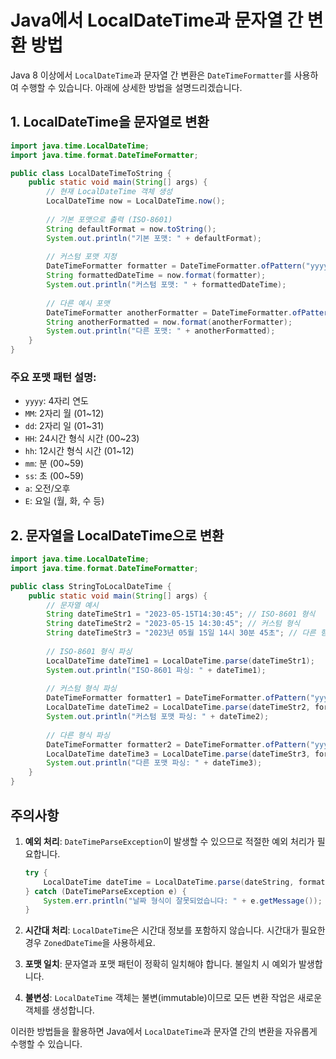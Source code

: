 # Java에서 LocalDateTime과 문자열 간 변환 방법

Java 8 이상에서 `LocalDateTime`과 문자열 간 변환은 `DateTimeFormatter`를 사용하여 수행할 수 있습니다. 아래에 상세한 방법을 설명드리겠습니다.

## 1. LocalDateTime을 문자열로 변환

```java
import java.time.LocalDateTime;
import java.time.format.DateTimeFormatter;

public class LocalDateTimeToString {
    public static void main(String[] args) {
        // 현재 LocalDateTime 객체 생성
        LocalDateTime now = LocalDateTime.now();
        
        // 기본 포맷으로 출력 (ISO-8601)
        String defaultFormat = now.toString();
        System.out.println("기본 포맷: " + defaultFormat);
        
        // 커스텀 포맷 지정
        DateTimeFormatter formatter = DateTimeFormatter.ofPattern("yyyy-MM-dd HH:mm:ss");
        String formattedDateTime = now.format(formatter);
        System.out.println("커스텀 포맷: " + formattedDateTime);
        
        // 다른 예시 포맷
        DateTimeFormatter anotherFormatter = DateTimeFormatter.ofPattern("yyyy년 MM월 dd일 E요일 a hh시 mm분 ss초");
        String anotherFormatted = now.format(anotherFormatter);
        System.out.println("다른 포맷: " + anotherFormatted);
    }
}
```

### 주요 포맷 패턴 설명:
- `yyyy`: 4자리 연도
- `MM`: 2자리 월 (01~12)
- `dd`: 2자리 일 (01~31)
- `HH`: 24시간 형식 시간 (00~23)
- `hh`: 12시간 형식 시간 (01~12)
- `mm`: 분 (00~59)
- `ss`: 초 (00~59)
- `a`: 오전/오후
- `E`: 요일 (월, 화, 수 등)

## 2. 문자열을 LocalDateTime으로 변환

```java
import java.time.LocalDateTime;
import java.time.format.DateTimeFormatter;

public class StringToLocalDateTime {
    public static void main(String[] args) {
        // 문자열 예시
        String dateTimeStr1 = "2023-05-15T14:30:45"; // ISO-8601 형식
        String dateTimeStr2 = "2023-05-15 14:30:45"; // 커스텀 형식
        String dateTimeStr3 = "2023년 05월 15일 14시 30분 45초"; // 다른 형식
        
        // ISO-8601 형식 파싱
        LocalDateTime dateTime1 = LocalDateTime.parse(dateTimeStr1);
        System.out.println("ISO-8601 파싱: " + dateTime1);
        
        // 커스텀 형식 파싱
        DateTimeFormatter formatter1 = DateTimeFormatter.ofPattern("yyyy-MM-dd HH:mm:ss");
        LocalDateTime dateTime2 = LocalDateTime.parse(dateTimeStr2, formatter1);
        System.out.println("커스텀 포맷 파싱: " + dateTime2);
        
        // 다른 형식 파싱
        DateTimeFormatter formatter2 = DateTimeFormatter.ofPattern("yyyy년 MM월 dd일 HH시 mm분 ss초");
        LocalDateTime dateTime3 = LocalDateTime.parse(dateTimeStr3, formatter2);
        System.out.println("다른 포맷 파싱: " + dateTime3);
    }
}
```

## 주의사항

1. **예외 처리**: `DateTimeParseException`이 발생할 수 있으므로 적절한 예외 처리가 필요합니다.
   ```java
   try {
       LocalDateTime dateTime = LocalDateTime.parse(dateString, formatter);
   } catch (DateTimeParseException e) {
       System.err.println("날짜 형식이 잘못되었습니다: " + e.getMessage());
   }
   ```

2. **시간대 처리**: `LocalDateTime`은 시간대 정보를 포함하지 않습니다. 시간대가 필요한 경우 `ZonedDateTime`을 사용하세요.

3. **포맷 일치**: 문자열과 포맷 패턴이 정확히 일치해야 합니다. 불일치 시 예외가 발생합니다.

4. **불변성**: `LocalDateTime` 객체는 불변(immutable)이므로 모든 변환 작업은 새로운 객체를 생성합니다.

이러한 방법들을 활용하면 Java에서 `LocalDateTime`과 문자열 간의 변환을 자유롭게 수행할 수 있습니다.